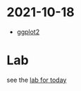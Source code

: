 # 2021-10-18

- [ggplot2](../course-content/ggplot2.md)



# Lab

see the [lab for today](Lab-2021-10-18.md)